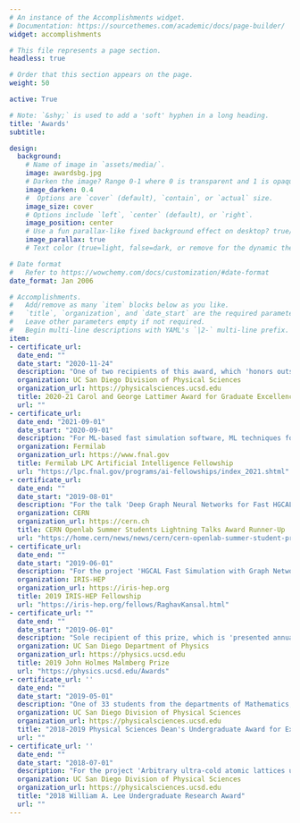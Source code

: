 ```yaml
---
# An instance of the Accomplishments widget.
# Documentation: https://sourcethemes.com/academic/docs/page-builder/
widget: accomplishments

# This file represents a page section.
headless: true

# Order that this section appears on the page.
weight: 50

active: True

# Note: `&shy;` is used to add a 'soft' hyphen in a long heading.
title: 'Awards'
subtitle:

design:
  background:
    # Name of image in `assets/media/`.
    image: awardsbg.jpg
    # Darken the image? Range 0-1 where 0 is transparent and 1 is opaque.
    image_darken: 0.4
    #  Options are `cover` (default), `contain`, or `actual` size.
    image_size: cover
    # Options include `left`, `center` (default), or `right`.
    image_position: center
    # Use a fun parallax-like fixed background effect on desktop? true/false
    image_parallax: true
    # Text color (true=light, false=dark, or remove for the dynamic theme color).

# Date format
#   Refer to https://wowchemy.com/docs/customization/#date-format
date_format: Jan 2006

# Accomplishments.
#   Add/remove as many `item` blocks below as you like.
#   `title`, `organization`, and `date_start` are the required parameters.
#   Leave other parameters empty if not required.
#   Begin multi-line descriptions with YAML's `|2-` multi-line prefix.
item:
- certificate_url:
  date_end: ""
  date_start: "2020-11-24"
  description: "One of two recipients of this award, which 'honors outstanding graduate students in the Division of Physical Sciences who seek interdisciplinary approaches to problem solving and have a strong commitment to education, mentorship, and service.'"
  organization: UC San Diego Division of Physical Sciences
  organization_url: https://physicalsciences.ucsd.edu
  title: 2020-21 Carol and George Lattimer Award for Graduate Excellence
  url: ""
- certificate_url:
  date_end: "2021-09-01"
  date_start: "2020-09-01"
  description: "For ML-based fast simulation software, ML techniques for reconstruction, compression, and anomaly detection tasks, and a boosted Higgs to WW tagger for precision measurements."
  organization: Fermilab
  organization_url: https://www.fnal.gov
  title: Fermilab LPC Artificial Intelligence Fellowship
  url: "https://lpc.fnal.gov/programs/ai-fellowships/index_2021.shtml"
- certificate_url:
  date_end: ""
  date_start: "2019-08-01"
  description: "For the talk 'Deep Graph Neural Networks for Fast HGCAL Simulation'"
  organization: CERN
  organization_url: https://cern.ch
  title: CERN Openlab Summer Students Lightning Talks Award Runner-Up
  url: "https://home.cern/news/news/cern/cern-openlab-summer-student-programme-closes-lightning-talks"
- certificate_url:
  date_end: ""
  date_start: "2019-06-01"
  description: "For the project 'HGCAL Fast Simulation with Graph Networks'"
  organization: IRIS-HEP
  organization_url: https://iris-hep.org
  title: 2019 IRIS-HEP Fellowship
  url: "https://iris-hep.org/fellows/RaghavKansal.html"
- certificate_url: ""
  date_end: ""
  date_start: "2019-06-01"
  description: "Sole recipient of this prize, which is 'presented annually at commencement to a graduating physics student who is recognized for potential for a career in physics and a measure of experimental inquisitiveness.'"
  organization: UC San Diego Department of Physics
  organization_url: https://physics.ucsd.edu
  title: 2019 John Holmes Malmberg Prize
  url: "https://physics.ucsd.edu/Awards"
- certificate_url: ''
  date_end: ""
  date_start: "2019-05-01"
  description: "One of 33 students from the departments of Mathematics, Physics and Chemistry 'recognized for excellence in academics and fundamental research'."
  organization: UC San Diego Division of Physical Sciences
  organization_url: https://physicalsciences.ucsd.edu
  title: "2018-2019 Physical Sciences Dean's Undergraduate Award for Excellence"
  url: ""
- certificate_url: ''
  date_end: ""
  date_start: "2018-07-01"
  description: "For the project 'Arbitrary ultra-cold atomic lattices using holographic optical tweezers'"
  organization: UC San Diego Division of Physical Sciences
  organization_url: https://physicalsciences.ucsd.edu
  title: "2018 William A. Lee Undergraduate Research Award"
  url: ""
---
```


